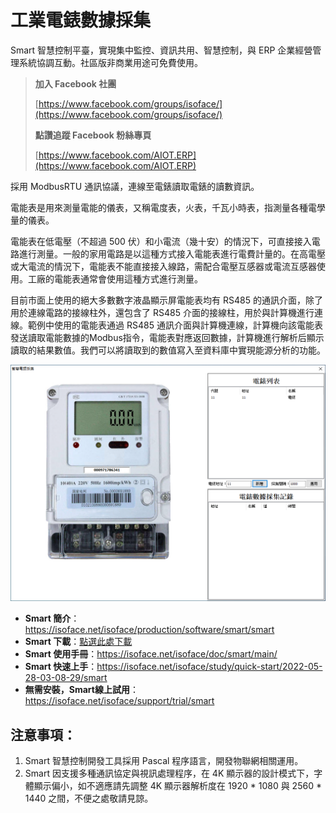 # 工業電錶數據採集

Smart 智慧控制平臺，實現集中監控、資訊共用、智慧控制，與 ERP 企業經營管理系統協調互動。社區版非商業用途可免費使用。

> **加入 Facebook 社團**
>
> [https://www.facebook.com/groups/isoface/](https://www.facebook.com/groups/isoface/)
> 
> **點讚追蹤 Facebook 粉絲專頁**
> 
> [https://www.facebook.com/AIOT.ERP](https://www.facebook.com/AIOT.ERP)

採用 ModbusRTU 通訊協議，連線至電錶讀取電錶的讀數資訊。

電能表是用來測量電能的儀表，又稱電度表，火表，千瓦小時表，指測量各種電學量的儀表。

電能表在低電壓（不超過 500 伏）和小電流（幾十安）的情況下，可直接接入電路進行測量。一般的家用電路是以這種方式接入電能表進行電費計量的。在高電壓或大電流的情況下，電能表不能直接接入線路，需配合電壓互感器或電流互感器使用。工廠的電能表通常會使用這種方式進行測量。

目前市面上使用的絕大多數數字液晶顯示屏電能表均有 RS485 的通訊介面，除了用於連線電路的接線柱外，還包含了 RS485 介面的接線柱，用於與計算機進行連線。範例中使用的電能表通過 RS485 通訊介面與計算機連線，計算機向該電能表發送讀取電能數據的Modbus指令，電能表對應返回數據，計算機進行解析后顯示讀取的結果數值。我們可以將讀取到的數值寫入至資料庫中實現能源分析的功能。

![](images/20220927154818.png)

* **Smart 簡介**：https://isoface.net/isoface/production/software/smart/smart
* **Smart 下載**：[點選此處下載](https://github.com/isoface-iot/Smart/releases/latest)
* **Smart 使用手冊**：https://isoface.net/isoface/doc/smart/main/
* **Smart 快速上手**：https://isoface.net/isoface/study/quick-start/2022-05-28-03-08-29/smart
* **無需安裝，Smart線上試用**：https://isoface.net/isoface/support/trial/smart

## 注意事項：
1. Smart 智慧控制開發工具採用 Pascal 程序語言，開發物聯網相關運用。
2. Smart 因支援多種通訊協定與視訊處理程序，在 4K 顯示器的設計模式下，字體顯示偏小，如不適應請先調整 4K 顯示器解析度在 1920 * 1080 與 2560 * 1440 之間，不便之處敬請見諒。
